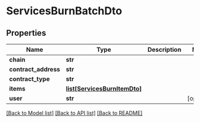 # ServicesBurnBatchDto


## Properties
Name | Type | Description | Notes
------------ | ------------- | ------------- | -------------
**chain** | **str** |  | 
**contract_address** | **str** |  | 
**contract_type** | **str** |  | 
**items** | [**list[ServicesBurnItemDto]**](ServicesBurnItemDto.md) |  | 
**user** | **str** |  | [optional] 

[[Back to Model list]](../README.md#documentation-for-models) [[Back to API list]](../README.md#documentation-for-api-endpoints) [[Back to README]](../README.md)


